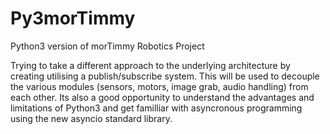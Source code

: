 # Py3morTimmy
Python3 version of morTimmy Robotics Project

Trying to take a different approach to the underlying architecture by creating utilising a publish/subscribe system. This will be used to decouple the various modules (sensors, motors, image grab, audio handling) from each other. Its also a good opportunity to understand the advantages and limitations of Python3 and get familliar with asyncronous programming using the new asyncio standard library.
